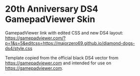 # 20th Anniversary DS4 GamepadViewer Skin
GamepadViewer link with edited CSS and new DS4 layout:
https://gamepadviewer.com/?p=1&s=5&editcss=https://majorzero69.github.io/diamond-dogs-ds4/style.css

Template copied from the official black DS4 vector from https://gamepadviewer.com and intended for use on https://gamepadviewer.com.
